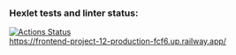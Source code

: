 ### Hexlet tests and linter status:
[![Actions Status](https://github.com/AndreyKrymski/frontend-project-12/workflows/hexlet-check/badge.svg)](https://github.com/AndreyKrymski/frontend-project-12/actions)
<br>
https://frontend-project-12-production-fcf6.up.railway.app/
